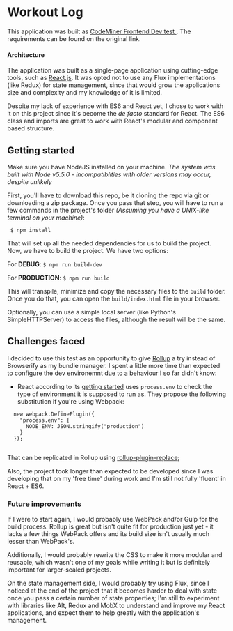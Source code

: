# Workout Log
This application was built as [CodeMiner Frontend Dev test ](https://gist.github.com/akitaonrails/2cf8d517d5dac8631e47).
The requirements can be found on the original link. 

#### Architecture 
The application was built as a single-page application using cutting-edge tools, such as [React.js](http://facebook.github.io/react). 
It was opted not to use any Flux implementations (like Redux) for state management, since that would grow the applications size and complexity and my knowledge of it is limited.

Despite my lack of experience with ES6 and React yet, I chose to work with it on this project since it's become the *de facto* standard for React. The ES6 class and imports are great to work with React's modular and component based structure.

## Getting started
Make sure you have NodeJS installed on your machine. *The system was built with Node v5.5.0 - incompatiblities with older versions may occur, despite unlikely* 

First, you'll have to download this repo, be it cloning the repo via git or downloading a zip package. Once you pass that step, you will have to run a few commands in the project's folder 
*(Assuming you have a UNIX-like terminal on your machine)*:

 ```
  $ npm install
 ```
That will set up all the needed dependencies for us to build the project. Now, we have to build the project. We have two options:

For **DEBUG**: ` $ npm run build-dev `

For **PRODUCTION**: ` $ npm run build `

This will transpile, minimize and copy the necessary files to the `build` folder. 
Once you do that, you can open the `build/index.html` file in your browser. 

Optionally, you can use a simple local server (like Python's SimpleHTTPServer) to access the files, although the result will be the same. 


## Challenges faced

I decided to use this test as an opportunity to give [Rollup](https://github.com/rollup/rollup/) a try instead of Browserify as my bundle manager. I spent a little more time than expected to configure the dev environemnt due to a behaviour I so far didn't know:
  - React according to its [getting started](https://github.com/facebook/react/blob/f7850dd3d78d313a9e7774870e85c32719fbe233/docs/docs/getting-started.md) uses `process.env` to check the type of environment it is supposed to run as. They propose the following substitution if you're using Webpack:
  
```  
  new webpack.DefinePlugin({
    "process.env": {
      NODE_ENV: JSON.stringify("production")
    }
  });
  
```
  
  That can be replicated in Rollup using [rollup-plugin-replace](https://github.com/rollup/rollup-plugin-replace); 
  
  Also, the project took longer than expected to be developed since I was developing that on my 'free time' during work and I'm still not fully 'fluent' in React + ES6.
  
  ### Future improvements
  If I were to start again, I would probably use WebPack and/or Gulp for the build process. Rollup is great but isn't quite fit for production just yet - it lacks a few things WebPack offers and its build size isn't usually much lesser than WebPack's.
  
  Additionally, I would probably rewrite the CSS to make it more modular and reusable, which wasn't one of my goals while writing it but is definitely important for larger-scaled projects.
  
  On the state management side, I would probably try using Flux, since I noticed at the end of the project that it becomes harder to deal with state once you pass a certain number of state properties; 
  I'm still to experiment with libraries like Alt, Redux and MobX to understand and improve my React applications, and expect them to help greatly with the application's management.